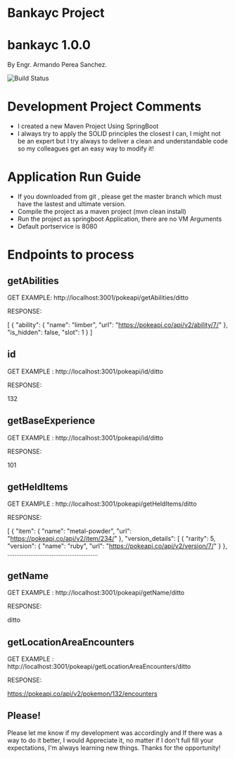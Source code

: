 # Bankayc Project

# bankayc 1.0.0

By Engr. Armando Perea Sanchez.

![Build Status](https://rgprincipal.com/es/wp-content/uploads/2018/12/Logo-de-Java-portada-250x122.jpg)

# Development Project Comments

  - I created a new Maven Project Using SpringBoot
  - I always try to apply the SOLID principles the closest I can, I might not be an expert but I try always to deliver a       clean and understandable code so my colleagues get an easy way to modify it!
  

# Application Run Guide

 - If you downloaded from git , please get the master branch which must have the lastest and ultimate version.
 - Compile the project as a maven project (mvn clean install)
 - Run the project as springboot Application, there are no VM Arguments
 - Default portservice is 8080

 
# Endpoints to process

## getAbilities
GET EXAMPLE: http://localhost:3001/pokeapi/getAbilities/ditto

RESPONSE:

[
    {
        "ability": {
            "name": "limber",
            "url": "https://pokeapi.co/api/v2/ability/7/"
        },
        "is_hidden": false,
        "slot": 1
    }
 ]

## id

GET EXAMPLE : http://localhost:3001/pokeapi/id/ditto

RESPONSE:

132

## getBaseExperience

GET EXAMPLE : http://localhost:3001/pokeapi/id/ditto

RESPONSE:

101

## getHeldItems

GET EXAMPLE : http://localhost:3001/pokeapi/getHeldItems/ditto

RESPONSE:

[
    {
        "item": {
            "name": "metal-powder",
            "url": "https://pokeapi.co/api/v2/item/234/"
        },
        "version_details": [
            {
                "rarity": 5,
                "version": {
                    "name": "ruby",
                    "url": "https://pokeapi.co/api/v2/version/7/"
                }
            }, ...................................................


## getName

GET EXAMPLE : http://localhost:3001/pokeapi/getName/ditto

RESPONSE:

ditto


## getLocationAreaEncounters

GET EXAMPLE : http://localhost:3001/pokeapi/getLocationAreaEncounters/ditto

RESPONSE:

https://pokeapi.co/api/v2/pokemon/132/encounters

## Please!

Please let me know if my development was accordingly and If there was a way to do it better, 
I would Appreciate it, no matter if I don't full fill your expectations, 
I'm always learning new things. Thanks for the opportunity!

